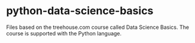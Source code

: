 # python-data-science-basics

Files based on the treehouse.com course called Data Science Basics. The course is supported with the Python language.
